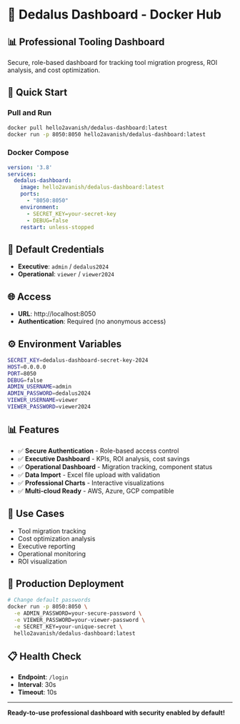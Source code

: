 # 🐳 Dedalus Dashboard - Docker Hub

## 📊 **Professional Tooling Dashboard**
Secure, role-based dashboard for tracking tool migration progress, ROI analysis, and cost optimization.

## 🚀 **Quick Start**

### **Pull and Run**
```bash
docker pull hello2avanish/dedalus-dashboard:latest
docker run -p 8050:8050 hello2avanish/dedalus-dashboard:latest
```

### **Docker Compose**
```yaml
version: '3.8'
services:
  dedalus-dashboard:
    image: hello2avanish/dedalus-dashboard:latest
    ports:
      - "8050:8050"
    environment:
      - SECRET_KEY=your-secret-key
      - DEBUG=false
    restart: unless-stopped
```

## 🔐 **Default Credentials**
- **Executive**: `admin` / `dedalus2024`
- **Operational**: `viewer` / `viewer2024`

## 🌐 **Access**
- **URL**: http://localhost:8050
- **Authentication**: Required (no anonymous access)

## ⚙️ **Environment Variables**
```bash
SECRET_KEY=dedalus-dashboard-secret-key-2024
HOST=0.0.0.0
PORT=8050
DEBUG=false
ADMIN_USERNAME=admin
ADMIN_PASSWORD=dedalus2024
VIEWER_USERNAME=viewer
VIEWER_PASSWORD=viewer2024
```

## 📊 **Features**
- ✅ **Secure Authentication** - Role-based access control
- ✅ **Executive Dashboard** - KPIs, ROI analysis, cost savings
- ✅ **Operational Dashboard** - Migration tracking, component status
- ✅ **Data Import** - Excel file upload with validation
- ✅ **Professional Charts** - Interactive visualizations
- ✅ **Multi-cloud Ready** - AWS, Azure, GCP compatible

## 🎯 **Use Cases**
- Tool migration tracking
- Cost optimization analysis
- Executive reporting
- Operational monitoring
- ROI visualization

## 🔧 **Production Deployment**
```bash
# Change default passwords
docker run -p 8050:8050 \
  -e ADMIN_PASSWORD=your-secure-password \
  -e VIEWER_PASSWORD=your-viewer-password \
  -e SECRET_KEY=your-unique-secret \
  hello2avanish/dedalus-dashboard:latest
```

## 📋 **Health Check**
- **Endpoint**: `/login`
- **Interval**: 30s
- **Timeout**: 10s

---
**Ready-to-use professional dashboard with security enabled by default!**
